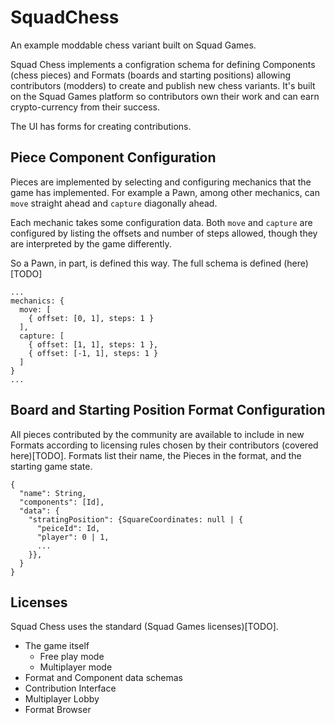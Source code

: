 # SquadChess

An example moddable chess variant built on Squad Games.

Squad Chess implements a configration schema for defining Components
(chess pieces) and Formats (boards and starting positions) allowing
contributors (modders) to create and publish new chess variants. It's
built on the Squad Games platform so contributors own their work and
can earn crypto-currency from their success.

The UI has forms for creating contributions.

## Piece Component Configuration

Pieces are implemented by selecting and configuring mechanics that the
game has implemented. For example a Pawn, among other mechanics, can
`move` straight ahead and `capture` diagonally ahead.

Each mechanic takes some configuration data. Both `move` and `capture`
are configured by listing the offsets and number of steps allowed,
though they are interpreted by the game differently.

So a Pawn, in part, is defined this way. The full schema is defined
(here)[TODO]

```
...
mechanics: {
  move: [
    { offset: [0, 1], steps: 1 }
  ],
  capture: [
    { offset: [1, 1], steps: 1 },
    { offset: [-1, 1], steps: 1 }
  ]
}
...
```

## Board and Starting Position Format Configuration

All pieces contributed by the community are available to include in
new Formats according to licensing rules chosen by their contributors
(covered here)[TODO]. Formats list their name, the Pieces in the
format, and the starting game state.

```
{
  "name": String,
  "components": [Id],
  "data": {
    "stratingPosition": {SquareCoordinates: null | {
      "peiceId": Id,
      "player": 0 | 1,
      ...
    }},
  }
}
```

## Licenses

Squad Chess uses the standard (Squad Games licenses)[TODO].

* The game itself
  * Free play mode
  * Multiplayer mode
* Format and Component data schemas
* Contribution Interface
* Multiplayer Lobby
* Format Browser
